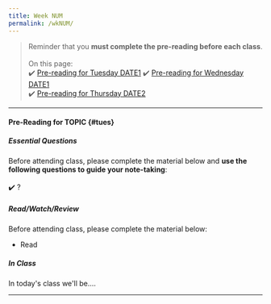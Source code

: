 ```yaml
---
title: Week NUM
permalink: /wkNUM/
---
```


> Reminder that you **must complete the pre-reading before each class**.
<br><br>
On this page:  
✔️ [Pre-reading for Tuesday DATE1](#tues) 
✔️ [Pre-reading for Wednesday DATE1](#weds)  
✔️ [Pre-reading for Thursday DATE2](#thurs)

---

#### Pre-Reading for TOPIC {#tues}

##### Essential Questions
Before attending class, please complete the material below and **use the following questions to guide your note-taking**:  
<br>
✔️ ?  

##### Read/Watch/Review
Before attending class, please complete the material below:
- Read

##### In Class
In today's class we'll be....

---
